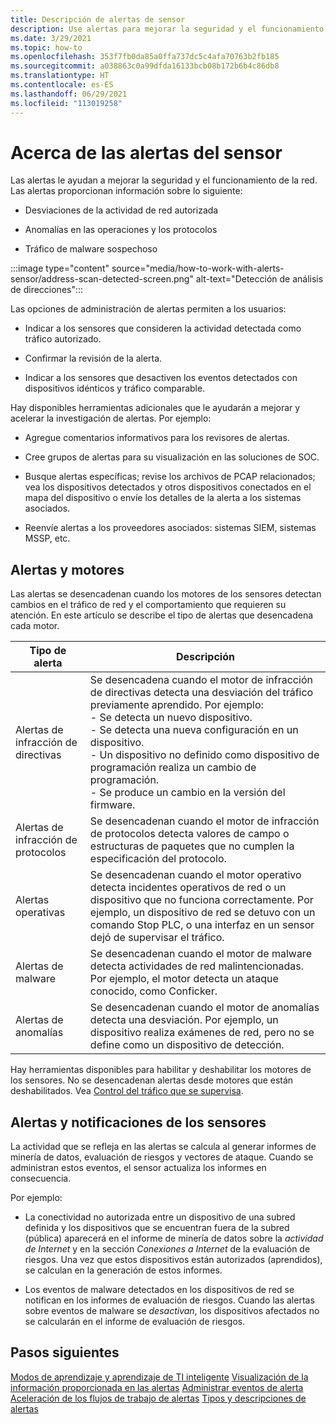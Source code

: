 ```yaml
---
title: Descripción de alertas de sensor
description: Use alertas para mejorar la seguridad y el funcionamiento de la red.
ms.date: 3/29/2021
ms.topic: how-to
ms.openlocfilehash: 353f7fb0da85a0ffa737dc5c4afa70763b2fb185
ms.sourcegitcommit: a038863c0a99dfda16133bcb08b172b6b4c86db8
ms.translationtype: HT
ms.contentlocale: es-ES
ms.lasthandoff: 06/29/2021
ms.locfileid: "113019258"
---
```

# <a name="about-sensor-alerts"></a>Acerca de las alertas del sensor

Las alertas le ayudan a mejorar la seguridad y el funcionamiento de la red. Las alertas proporcionan información sobre lo siguiente:

- Desviaciones de la actividad de red autorizada

- Anomalías en las operaciones y los protocolos

- Tráfico de malware sospechoso

:::image type="content" source="media/how-to-work-with-alerts-sensor/address-scan-detected-screen.png" alt-text="Detección de análisis de direcciones":::

Las opciones de administración de alertas permiten a los usuarios:

- Indicar a los sensores que consideren la actividad detectada como tráfico autorizado.

- Confirmar la revisión de la alerta.

- Indicar a los sensores que desactiven los eventos detectados con dispositivos idénticos y tráfico comparable.

Hay disponibles herramientas adicionales que le ayudarán a mejorar y acelerar la investigación de alertas. Por ejemplo:

  - Agregue comentarios informativos para los revisores de alertas.

  - Cree grupos de alertas para su visualización en las soluciones de SOC. 

  - Busque alertas específicas; revise los archivos de PCAP relacionados; vea los dispositivos detectados y otros dispositivos conectados en el mapa del dispositivo o envíe los detalles de la alerta a los sistemas asociados.

  - Reenvíe alertas a los proveedores asociados: sistemas SIEM, sistemas MSSP, etc.

## <a name="alerts-and-engines"></a>Alertas y motores

Las alertas se desencadenan cuando los motores de los sensores detectan cambios en el tráfico de red y el comportamiento que requieren su atención. En este artículo se describe el tipo de alertas que desencadena cada motor.

| Tipo de alerta | Descripción |
|-|-|
| Alertas de infracción de directivas | Se desencadena cuando el motor de infracción de directivas detecta una desviación del tráfico previamente aprendido. Por ejemplo: <br /> - Se detecta un nuevo dispositivo.  <br /> - Se detecta una nueva configuración en un dispositivo. <br /> - Un dispositivo no definido como dispositivo de programación realiza un cambio de programación. <br /> - Se produce un cambio en la versión del firmware. |
| Alertas de infracción de protocolos | Se desencadenan cuando el motor de infracción de protocolos detecta valores de campo o estructuras de paquetes que no cumplen la especificación del protocolo. | 
| Alertas operativas | Se desencadenan cuando el motor operativo detecta incidentes operativos de red o un dispositivo que no funciona correctamente. Por ejemplo, un dispositivo de red se detuvo con un comando Stop PLC, o una interfaz en un sensor dejó de supervisar el tráfico. |
| Alertas de malware | Se desencadenan cuando el motor de malware detecta actividades de red malintencionadas. Por ejemplo, el motor detecta un ataque conocido, como Conficker. |
| Alertas de anomalías | Se desencadenan cuando el motor de anomalías detecta una desviación. Por ejemplo, un dispositivo realiza exámenes de red, pero no se define como un dispositivo de detección. |

Hay herramientas disponibles para habilitar y deshabilitar los motores de los sensores. No se desencadenan alertas desde motores que están deshabilitados. Vea [Control del tráfico que se supervisa](how-to-control-what-traffic-is-monitored.md).

## <a name="alerts-and-sensor-reporting"></a>Alertas y notificaciones de los sensores

La actividad que se refleja en las alertas se calcula al generar informes de minería de datos, evaluación de riesgos y vectores de ataque. Cuando se administran estos eventos, el sensor actualiza los informes en consecuencia.

Por ejemplo:

  - La conectividad no autorizada entre un dispositivo de una subred definida y los dispositivos que se encuentran fuera de la subred (pública) aparecerá en el informe de minería de datos sobre la *actividad de Internet* y en la sección *Conexiones a Internet* de la evaluación de riesgos. Una vez que estos dispositivos están autorizados (aprendidos), se calculan en la generación de estos informes.

  - Los eventos de malware detectados en los dispositivos de red se notifican en los informes de evaluación de riesgos. Cuando las alertas sobre eventos de malware se *desactivan*, los dispositivos afectados no se calcularán en el informe de evaluación de riesgos.

## <a name="next-steps"></a>Pasos siguientes

[Modos de aprendizaje y aprendizaje de TI inteligente](how-to-control-what-traffic-is-monitored.md#learning-and-smart-it-learning-modes)
[Visualización de la información proporcionada en las alertas](how-to-view-information-provided-in-alerts.md)
[Administrar eventos de alerta](how-to-manage-the-alert-event.md)
[Aceleración de los flujos de trabajo de alertas](how-to-accelerate-alert-incident-response.md)
[Tipos y descripciones de alertas](alert-engine-messages.md)
